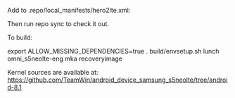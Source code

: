 Add to .repo/local_manifests/hero2lte.xml:

<?xml version="1.0" encoding="UTF-8"?>
<manifest>
  <project name="shariq342/shrp_device_samsung_s5neolte" path="device/samsung/s5neolte" remote="github" revision="android-8.1" />
</manifest>

Then run repo sync to check it out.

To build:

export ALLOW_MISSING_DEPENDENCIES=true
. build/envsetup.sh
lunch omni_s5neolte-eng
mka recoveryimage

Kernel sources are available at: https://github.com/TeamWin/android_device_samsung_s5neolte/tree/android-8.1
